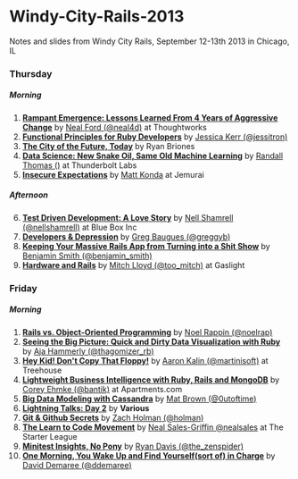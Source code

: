 Windy-City-Rails-2013
=====================

Notes and slides from Windy City Rails, September 12-13th 2013 in Chicago, IL


### Thursday
##### Morning
1. [**Rampant Emergence: Lessons Learned From 4 Years of Aggressive Change**](Thursday/1_rampant_emergence.md) by [Neal Ford (@neal4d)](http://www.twitter.com/neal4d) at Thoughtworks
2. [**Functional Principles for Ruby Developers**](Thursday/2_rampant_emergence.md) by [Jessica Kerr (@jessitron)](http://www.twitter.com/jessitron)
3. [**The City of the Future, Today**](Thursday/3_the_city_of_the_future_today.md) by Ryan Briones
4. [**Data Science: New Snake Oil, Same Old Machine Learning**](Thursday/4_data_science_new_snake_oil_same_old_machine_learning.md) by [Randall Thomas ()](https://twitter.com/daksis) at Thunderbolt Labs
5. [**Insecure Expectations**](Thursday/5_insecure_expectations) by [Matt Konda](http://www.twitter.com/mkonda) at Jemurai

##### Afternoon
6. [**Test Driven Development: A Love Story**](Thursday/6_test_driven_development_a_love_story.md) by [Nell Shamrell (@nellshamrell)](https://twitter.com/nellshamrell) at Blue Box Inc
7. [**Developers & Depression**](Thursday/7_developers_and_depression) by [Greg Baugues (@greggyb)](http://www.twitter.com/greggyb)
8. [**Keeping Your Massive Rails App from Turning into a Shit Show**](8_keeping_your_massive_rails_app_from_turning_into_a_shit_show.md) by [Benjamin Smith (@benjamin_smith)](http://www.twitter.com/benjamin_smith)
9. [**Hardware and Rails**](Thursday/9_hardware_and_rails.md) by [Mitch Lloyd (@too_mitch)](http://www.twitter.com/too_mitch) at Gaslight


### Friday
##### Morning
1. [**Rails vs. Object-Oriented Programming**](Friday/1_rails_vs_object-oriented_programming.md) by [Noel Rappin (@noelrap)](http://www.twitter.com/noelrap)
2. [**Seeing the Big Picture: Quick and Dirty Data Visualization with Ruby**](Friday/2_seeing_the_big_picture_quick_and_dirty_data_visualization_with_ruby.md) by [Aja Hammerly (@thagomizer_rb)](http://www.twitter.com/thagomizer_rb)
3. [**Hey Kid! Don't Copy That Floppy!**](Friday/3_hey_kid_don't_copy_that_floppy) by [Aaron Kalin (@martinisoft)](http://www.twitter.com/martinisoft) at Treehouse
4. [**Lightweight Business Intelligence with Ruby, Rails and MongoDB**](Friday/4_lightweight_business_intelligence_with_ruby_rails_and_mongodb.md) by [Corey Ehmke (@bantik)](http://www.twitter.com/bantik) at Apartments.com
5. [**Big Data Modeling with Cassandra**](Friday/5_big_data_modeling_with_cassandra) by [Mat Brown (@0utoftime)](http://www.twitter.com/0utoftime)
6.  [**Lightning Talks: Day 2**](Friday/6_lightning_talks_day_2) by **Various**
7.  [**Git & Github Secrets**](Friday/7_git_&_github_secrets.md) by [Zach Holman (@holman)](http://www.twitter.com/holman)
8.  [**The Learn to Code Movement**](Friday/8_the_learn_to_code_movement.md) by [Neal Sales-Griffin @nealsales](http://www.twitter.com/nealsales) at The Starter League
9.  [**Minitest Insights, No Pony**](Friday/9_minitest_insights_no_pony.md) by [Ryan Davis (@the_zenspider)](http://www.twitter.com/the_zenspider)
10. [**One Morning, You Wake Up and Find Yourself(sort of) in Charge**](Friday/10_one_morning_you_wake_up_and_find_yourself_sort_of_in_charge.md) by [David Demaree (@ddemaree)](http://www.twitter.com/ddemaree)